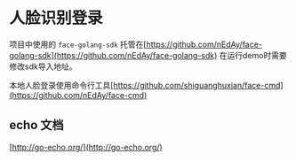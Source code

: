 # 人脸识别登录

项目中使用的 `face-golang-sdk` 托管在[https://github.com/nEdAy/face-golang-sdk](https://github.com/nEdAy/face-golang-sdk) 在运行demo时需要修改sdk导入地址。

本地人脸登录使用命令行工具[https://github.com/shiguanghuxian/face-cmd](https://github.com/nEdAy/face-cmd)

## echo 文档
[http://go-echo.org/](http://go-echo.org/)

